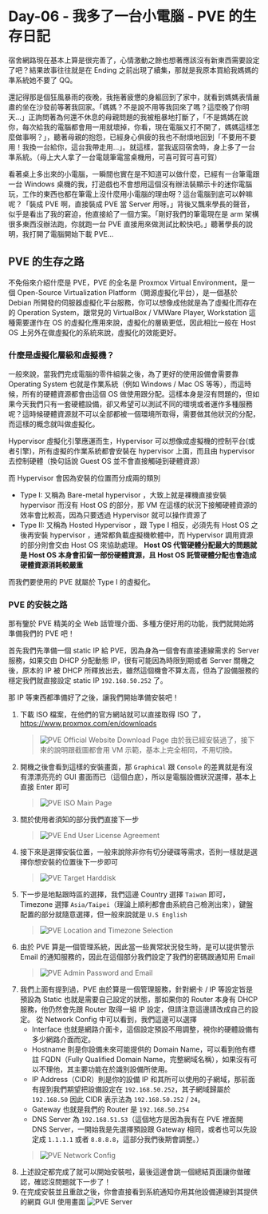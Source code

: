 # Day-06 - 我多了一台小電腦 - PVE 的生存日記

宿舍網路現在基本上算是很完善了，心情激動之餘也想著應該沒有新東西需要設定了吧？結果故事往往就是在 Ending 之前出現了續集，那就是我原本買給我媽媽的準系統她不要了 QQ。

還記得那是個狂風暴雨的夜晚，我拖著疲憊的身軀回到了家中，就看到媽媽表情嚴肅的坐在沙發前等著我回家。「媽媽？不是說不用等我回來了嗎？這麼晚了你明天...」正詢問著為何還不休息的母親問題的我被粗暴地打斷了，「不是媽媽在說你，每次給我的電腦都會用一用就壞掉，你看，現在電腦又打不開了，媽媽這樣怎麼做事啊？」，聽著母親的抱怨，已經身心俱疲的我也不耐煩地回到「不要用不要用！我換一台給你，這台我帶走用...」。就這樣，當我返回宿舍時，身上多了一台準系統。（母上大人拿了一台電競筆電當桌機用，可喜可賀可喜可賀）

看著桌上多出來的小電腦，一瞬間也實在是不知道可以做什麼，已經有一台筆電跟一台 Windows 桌機的我，打遊戲也不會想用這個沒有辦法裝顯示卡的迷你電腦玩，工作的東西也都在筆電上沒什麼用小電腦的理由呀？這台電腦到底可以幹嘛呢？「裝成 PVE 啊，直接裝成 PVE 當 Server 用呀。」背後又飄來學長的聲音，似乎是看出了我的窘迫，他直接給了一個方案。「剛好我們的筆電現在是 arm 架構很多東西沒辦法跑，你就跑一台 PVE 直接用來做測試比較快吧。」聽著學長的說明，我打開了電腦開始下載 PVE...

## PVE 的生存之路

不免俗來介紹什麼是 PVE，PVE 的全名是 Proxmox Virtual Environment，是一個 Open-Source Virtualization Platform（開源虛擬化平台），是一個基於 Debian 所開發的伺服器虛擬化平台服務，你可以想像成他就是為了虛擬化而存在的 Operation System，跟常見的 VirtualBox / VMWare Player, Workstation 這種需要運作在 OS 的虛擬化應用來說，虛擬化的層級更低，因此相比一般在 Host OS 上另外在做虛擬化的系統來說，虛擬化的效能更好。

### 什麼是虛擬化層級和虛擬機？

一般來說，當我們完成電腦的零件組裝之後，為了更好的使用設備會需要靠 Operating System 也就是作業系統（例如 Windows / Mac OS 等等），而這時候，所有的硬體資源都會由這個 OS 做使用跟分配。這樣本身是沒有問題的，但如果今天我們只有一套硬體設備，卻又希望可以測試不同的環境或者運作多種服務呢？這時候硬體資源就不可以全部都被一個環境所取得，需要做其他狀況的分配，而這樣的概念就叫做虛擬化。

Hypervisor 虛擬化引擎應運而生，Hypervisor 可以想像成虛擬機的控制平台(或者引擎)，所有虛擬的作業系統都會安裝在 hypervisor 上面，而且由 hypervisor 去控制硬體（換句話說 Guest OS 並不會直接觸碰到硬體資源）

而 Hypervisor 會因為安裝的位置而分成兩的類別
- Type I: 又稱為 Bare-metal hypervisor ，大致上就是裸機直接安裝 hypervisor 而沒有 Host OS 的部分，那 VM 在這樣的狀況下接觸硬體資源的效率會比較高，因為只要透過 Hypervisor 就可以操作資源了
- Type II: 又稱為 Hosted Hypervisor ，跟 Type I 相反，必須先有 Host OS 之後再安裝 hypervisor ，通常都負載虛擬機軟體中，而 Hypervisor 調用資源的部分則會交由 Host OS 來協助處理。
  **Host OS 代管硬體分配最大的問題就是 Host OS 本身會扣留一部份硬體資源，且 Host OS 託管硬體分配也會造成硬體資源消耗較嚴重**

而我們要使用的 PVE 就屬於 Type I 的虛擬化。

### PVE 的安裝之路

那有鑒於 PVE 精美的全 Web 話管理介面、多種方便好用的功能，我們就開始將準備我們的 PVE 吧！

首先我們先準備一個 static IP 給 PVE，因為身為一個會有直接連線需求的 Server 服務，如果交由 DHCP 分配動態 IP，很有可能因為時限到期或者 Server 關機之後，原本的 IP 被 DHCP 所釋放出去，雖然這個機會不算太高，但為了設備服務的穩定我們就直接設定 static IP `192.168.50.252` 了。

那 IP 等東西都準備好了之後，讓我們開始準備安裝吧！

1. 下載 ISO 檔案，在他們的官方網站就可以直接取得 ISO 了，https://www.proxmox.com/en/downloads
   > ![PVE Official Website Download Page](https://raw.githubusercontent.com/fdff87554/iThome-Ironman/main/2023/%E8%AA%92%EF%BC%8C%E6%83%B3%E4%B8%8D%E5%88%B0%E6%9C%89%E4%B8%80%E5%A4%A9%E6%90%9E%E6%87%82%E7%B6%B2%E8%B7%AF%E6%98%AF%E5%9B%A0%E7%82%BA%E5%AE%BF%E8%88%8D%E5%AD%B8%E9%95%B7%E9%80%BC%E6%88%91%E7%9A%84QQ%EF%BC%8130%E5%A4%A9%E7%9A%84%E5%AE%BF%E8%88%8D%E7%B6%B2%E8%B7%AF%E6%9E%B6%E8%A8%AD/Images/PVE-Official-Website-Download-Page.png)
   > 由於我已經安裝過了，接下來的說明跟截圖都會用 VM 示範，基本上完全相同，不用切換。
2. 開機之後會看到這樣的安裝畫面，那 `Graphical` 跟 `Console` 的差異就是有沒有漂漂亮亮的 GUI 畫面而已（這個白底），所以是電腦設備狀況選擇，基本上直接 Enter 即可
   > ![PVE ISO Main Page](https://raw.githubusercontent.com/fdff87554/iThome-Ironman/main/2023/%E8%AA%92%EF%BC%8C%E6%83%B3%E4%B8%8D%E5%88%B0%E6%9C%89%E4%B8%80%E5%A4%A9%E6%90%9E%E6%87%82%E7%B6%B2%E8%B7%AF%E6%98%AF%E5%9B%A0%E7%82%BA%E5%AE%BF%E8%88%8D%E5%AD%B8%E9%95%B7%E9%80%BC%E6%88%91%E7%9A%84QQ%EF%BC%8130%E5%A4%A9%E7%9A%84%E5%AE%BF%E8%88%8D%E7%B6%B2%E8%B7%AF%E6%9E%B6%E8%A8%AD/Images/PVE-ISO-Main-Page.png)
3. 關於使用者須知的部分我們直接下一步
   > ![PVE End User License Agreement](https://raw.githubusercontent.com/fdff87554/iThome-Ironman/main/2023/%E8%AA%92%EF%BC%8C%E6%83%B3%E4%B8%8D%E5%88%B0%E6%9C%89%E4%B8%80%E5%A4%A9%E6%90%9E%E6%87%82%E7%B6%B2%E8%B7%AF%E6%98%AF%E5%9B%A0%E7%82%BA%E5%AE%BF%E8%88%8D%E5%AD%B8%E9%95%B7%E9%80%BC%E6%88%91%E7%9A%84QQ%EF%BC%8130%E5%A4%A9%E7%9A%84%E5%AE%BF%E8%88%8D%E7%B6%B2%E8%B7%AF%E6%9E%B6%E8%A8%AD/Images/PVE-End-User-License-Agreement.png)
4. 接下來是選擇安裝位置，一般來說除非你有切分硬碟等需求，否則一樣就是選擇你想安裝的位置後下一步即可
   > ![PVE Target Harddisk](https://raw.githubusercontent.com/fdff87554/iThome-Ironman/main/2023/%E8%AA%92%EF%BC%8C%E6%83%B3%E4%B8%8D%E5%88%B0%E6%9C%89%E4%B8%80%E5%A4%A9%E6%90%9E%E6%87%82%E7%B6%B2%E8%B7%AF%E6%98%AF%E5%9B%A0%E7%82%BA%E5%AE%BF%E8%88%8D%E5%AD%B8%E9%95%B7%E9%80%BC%E6%88%91%E7%9A%84QQ%EF%BC%8130%E5%A4%A9%E7%9A%84%E5%AE%BF%E8%88%8D%E7%B6%B2%E8%B7%AF%E6%9E%B6%E8%A8%AD/Images/PVE-Target-Harddisk.png)
5. 下一步是地點跟時區的選擇，我們這邊 Country 選擇 `Taiwan` 即可，Timezone 選擇 `Asia/Taipei`（理論上順利都會由系統自己檢測出來），鍵盤配置的部分就隨意選擇，但一般來說就是 `U.S English`
   > ![PVE Location and Timezone Selection](https://raw.githubusercontent.com/fdff87554/iThome-Ironman/main/2023/%E8%AA%92%EF%BC%8C%E6%83%B3%E4%B8%8D%E5%88%B0%E6%9C%89%E4%B8%80%E5%A4%A9%E6%90%9E%E6%87%82%E7%B6%B2%E8%B7%AF%E6%98%AF%E5%9B%A0%E7%82%BA%E5%AE%BF%E8%88%8D%E5%AD%B8%E9%95%B7%E9%80%BC%E6%88%91%E7%9A%84QQ%EF%BC%8130%E5%A4%A9%E7%9A%84%E5%AE%BF%E8%88%8D%E7%B6%B2%E8%B7%AF%E6%9E%B6%E8%A8%AD/Images/PVE-Location-and-Timezone-Selection.png)
6. 由於 PVE 算是一個管理系統，因此當一些異常狀況發生時，是可以提供警示 Email 的通知服務的，因此在這個部分我們設定了我們的密碼跟通知用 Email
   > ![PVE Admin Password and Email](https://raw.githubusercontent.com/fdff87554/iThome-Ironman/main/2023/%E8%AA%92%EF%BC%8C%E6%83%B3%E4%B8%8D%E5%88%B0%E6%9C%89%E4%B8%80%E5%A4%A9%E6%90%9E%E6%87%82%E7%B6%B2%E8%B7%AF%E6%98%AF%E5%9B%A0%E7%82%BA%E5%AE%BF%E8%88%8D%E5%AD%B8%E9%95%B7%E9%80%BC%E6%88%91%E7%9A%84QQ%EF%BC%8130%E5%A4%A9%E7%9A%84%E5%AE%BF%E8%88%8D%E7%B6%B2%E8%B7%AF%E6%9E%B6%E8%A8%AD/Images/PVE-Admin-Password-and-Email.png)
7. 我們上面有提到過，PVE 由於算是一個管理服務，針對網卡 / IP 等設定皆是預設為 Static 也就是需要自己設定的狀態，那如果你的 Router 本身有 DHCP 服務，他仍然會先跟 Router 取得一組 IP 設定，但請注意這邊請改成自己的設定。
   從 Network Config 中可以看到，我們這邊可以選擇 
   - Interface 也就是網路介面卡，這個設定預設不用調整，視你的硬體設備有多少網路介面而定。
   - Hostname 則是你設備未來可能提供的 Domain Name，可以看到他有標註 FQDN（Fully Qualified Domain Name，完整網域名稱），如果沒有可以不理他，其主要功能在於識別設備所使用。
   - IP Address（CIDR）則是你的設備 IP 和其所可以使用的子網域，那前面有提到我們期望把設備設定在 `192.168.50.252`，其子網域歸屬於 `192.168.50` 因此 CIDR 表示法為 `192.168.50.252` / `24`。
   - Gateway 也就是我們的 Router 是 `192.168.50.254`
   - DNS Server 為 `192.168.51.53`（這個地方是因為我有在 PVE 裡面開 DNS Server，一開始我是先選擇預設跟 Gateway 相同，或者也可以先設定成 `1.1.1.1` 或者 `8.8.8.8`，這部分我們後期會調整。）
   > ![PVE Network Config](https://raw.githubusercontent.com/fdff87554/iThome-Ironman/main/2023/%E8%AA%92%EF%BC%8C%E6%83%B3%E4%B8%8D%E5%88%B0%E6%9C%89%E4%B8%80%E5%A4%A9%E6%90%9E%E6%87%82%E7%B6%B2%E8%B7%AF%E6%98%AF%E5%9B%A0%E7%82%BA%E5%AE%BF%E8%88%8D%E5%AD%B8%E9%95%B7%E9%80%BC%E6%88%91%E7%9A%84QQ%EF%BC%8130%E5%A4%A9%E7%9A%84%E5%AE%BF%E8%88%8D%E7%B6%B2%E8%B7%AF%E6%9E%B6%E8%A8%AD/Images/PVE-Network-Config.png)
8. 上述設定都完成了就可以開始安裝啦，最後這邊會跳一個總結頁面讓你做確認，確認沒問題就下一步了！
9. 在完成安裝並且重啟之後，你會直接看到系統通知你用其他設備連線到其提供的網頁 GUI 使用畫面
    ![PVE Server](https://raw.githubusercontent.com/fdff87554/iThome-Ironman/main/2023/%E8%AA%92%EF%BC%8C%E6%83%B3%E4%B8%8D%E5%88%B0%E6%9C%89%E4%B8%80%E5%A4%A9%E6%90%9E%E6%87%82%E7%B6%B2%E8%B7%AF%E6%98%AF%E5%9B%A0%E7%82%BA%E5%AE%BF%E8%88%8D%E5%AD%B8%E9%95%B7%E9%80%BC%E6%88%91%E7%9A%84QQ%EF%BC%8130%E5%A4%A9%E7%9A%84%E5%AE%BF%E8%88%8D%E7%B6%B2%E8%B7%AF%E6%9E%B6%E8%A8%AD/Images/PVE-Server.png)





